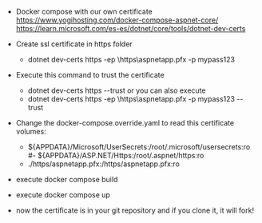
- Docker compose with our own certificate
https://www.yogihosting.com/docker-compose-aspnet-core/
https://learn.microsoft.com/es-es/dotnet/core/tools/dotnet-dev-certs

- Create ssl certificate in https folder
	- dotnet dev-certs https -ep \\https\\aspnetapp.pfx -p mypass123
- Execute this command to trust the certificate
	- dotnet dev-certs https --trust or you can also execute
	- dotnet dev-certs https -ep \\https\\aspnetapp.pfx -p mypass123 --trust
 
 - Change the docker-compose.override.yaml to read this certificate
  volumes:
      - ${APPDATA}/Microsoft/UserSecrets:/root/.microsoft/usersecrets:ro
      \#- ${APPDATA}/ASP.NET/Https:/root/.aspnet/https:ro
      - ./https/aspnetapp.pfx:/https/aspnetapp.pfx:ro
      
 - execute docker compose build
 - execute docker compose up
 - now the certificate is in your git repository and if you clone it, it will fork!

 